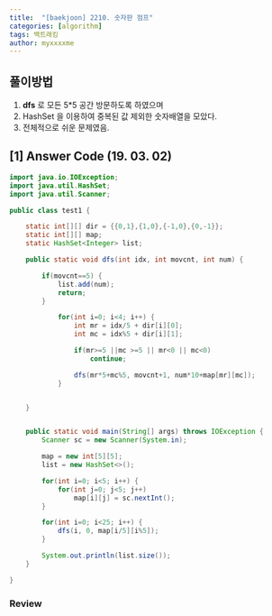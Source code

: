```yaml
---
title:  "[baekjoon] 2210. 숫자판 점프"
categories: [algorithm]
tags: 백트래킹
author: myxxxxme
---
```


## 풀이방법
1. **dfs** 로 모든 5*5 공간 방문하도록 하였으며
2. HashSet 을 이용하여 중복된 값 제외한 숫자배열을 모았다.
3. 전체적으로 쉬운 문제였음.

## [1] Answer Code (19. 03. 02)

``` java
import java.io.IOException;
import java.util.HashSet;
import java.util.Scanner;

public class test1 {

	static int[][] dir = {{0,1},{1,0},{-1,0},{0,-1}};
	static int[][] map;
	static HashSet<Integer> list;

	public static void dfs(int idx, int movcnt, int num) {

		if(movcnt==5) {
			list.add(num);
			return;
		}

			for(int i=0; i<4; i++) {
				int mr = idx/5 + dir[i][0];
				int mc = idx%5 + dir[i][1];

				if(mr>=5 ||mc >=5 || mr<0 || mc<0)
					continue;

				dfs(mr*5+mc%5, movcnt+1, num*10+map[mr][mc]);
			}


	}


	public static void main(String[] args) throws IOException {
		Scanner sc = new Scanner(System.in);

		map = new int[5][5];
		list = new HashSet<>();

		for(int i=0; i<5; i++) {
			for(int j=0; j<5; j++)
				map[i][j] = sc.nextInt();
		}

		for(int i=0; i<25; i++) {
			dfs(i, 0, map[i/5][i%5]);
		}

		System.out.println(list.size());
	}

}

```
### Review
